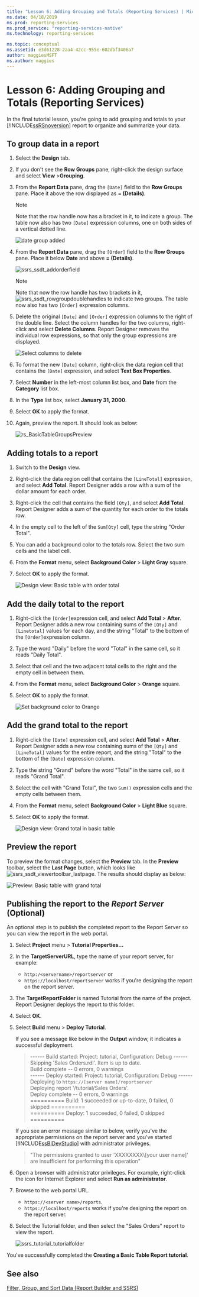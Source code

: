 ```yaml
---
title: "Lesson 6: Adding Grouping and Totals (Reporting Services) | Microsoft Docs"
ms.date: 04/18/2019
ms.prod: reporting-services
ms.prod_service: "reporting-services-native"
ms.technology: reporting-services

ms.topic: conceptual
ms.assetid: e3d61228-2aa4-42cc-955e-602dbf3406a7
author: maggiesMSFT
ms.author: maggies
---
```


# Lesson 6: Adding Grouping and Totals (Reporting Services)

In the final tutorial lesson, you're going to add grouping and totals to your [!INCLUDE[ssRSnoversion](../includes/ssrsnoversion-md.md)] report to organize and summarize your data.  

## To group data in a report

1. Select the **Design** tab.
2. If you don't see the **Row Groups** pane, right-click the design surface and select **View** >**Grouping**.
3. From the **Report Data** pane, drag the `[Date]` field to the **Row Groups** pane. Place it above the row displayed as **= (Details)**.

    > [!NOTE]
    > Note that the row handle now has a bracket in it, to indicate a group. The table now also has two `[Date]` expression columns, one on both sides of a vertical dotted line.
    >
    >![date group added](media/rs-basictablegroups1design.png "date group added")
4. From the **Report Data** pane, drag the `[Order]` field to the **Row Groups** pane. Place it below **Date** and above **= (Details)**.

    ![ssrs_ssdt_addorderfield](media/ssrs-ssdt-addorderfield.png)

    > [!NOTE]
    > Note that now the row handle has two brackets in it, ![ssrs_ssdt_rowgroupdoublehandles](media/ssrs-ssdt-rowgroupdoublehandles.png) to indicate two groups. The table now also has two `[Order]` expression columns.

5. Delete the original `[Date]` and `[Order]` expression columns to the right of the double line. Select the column handles for the two columns, right-click and select **Delete Columns**. Report Designer removes the individual row expressions, so that only the group expressions are displayed.

    ![Select columns to delete](media/rs-basictablegroupsdeletecols.gif "Select columns to delete")

6. To format the new `[Date]` column, right-click the data region cell that contains the `[Date]` expression, and select **Text Box Properties**.
7. Select **Number** in the left-most column list box, and **Date** from the **Category** list box.
8. In the **Type** list box, select **January 31, 2000**.
9. Select **OK** to apply the format.
10. Again, preview the report. It should look as below:

    ![rs_BasicTableGroupsPreview](media/rs-basictablegroupspreview.png)

## Adding totals to a report

1. Switch to the **Design** view.
2. Right-click the data region cell that contains the `[LineTotal]` expression, and select **Add Total**. Report Designer adds a row with a sum of the dollar amount for each order.
3. Right-click the cell that contains the field `[Qty]`, and select **Add Total**. Report Designer adds a sum of the quantity for each order to the totals row.
4. In the empty cell to the left of the `Sum[Qty]` cell, type the string "Order Total".
5. You can add a background color to the totals row. Select the two sum cells and the label cell.  
6. From the **Format** menu, select **Background Color** > **Light Gray** square.
7. Select **OK** to apply the format.

   ![Design view: Basic table with order total](media/rs-basictablesumlinetotaldesign.gif "Design view: Basic table with order total")

## Add the daily total to the report

1. Right-click the `[Order]`expression cell, and select **Add Total** > **After**. Report Designer adds a new row containing sums of the `[Qty]` and `[Linetotal]` values for each day, and the string "Total" to the bottom of the `[Order]`expression column.
2. Type the word "Daily" before the word "Total" in the same cell, so it reads "Daily Total".
3. Select that cell and the two adjacent total cells to the right and the empty cell in between them.
4. From the **Format** menu, select **Background Color** > **Orange** square.
5. Select **OK** to apply the format.

   ![Set background color to Orange](media/rs-basictablesumdaytotaldesign.gif "rs_BasicTableSumDayTotalDesign")

## Add the grand total to the report

1. Right-click the `[Date]` expression cell, and select **Add Total** > **After**. Report Designer adds a new row containing sums of the `[Qty]` and `[LineTotal]` values for the entire report, and the string "Total" to the bottom of the `[Date]` expression column.
2. Type the string "Grand" before the word "Total" in the same cell, so it reads "Grand Total".
3. Select the cell with "Grand Total", the two `Sum()` expression cells and the empty cells between them.
4. From the **Format** menu, select **Background Color** > **Light Blue** square.
5. Select **OK** to apply the format.

    ![Design view: Grand total in basic table](media/rs-basictablesumgrandtotaldesign.gif "Design view: Grand total in basic table")

## Preview the report

To preview the format changes, select the **Preview** tab. In the **Preview** toolbar, select the **Last Page** button, which looks like ![ssrs_ssdt_viewertoolbar_lastpage](media/ssrs-ssdt-viewertoolbar-lastpage.png). The results should display as below:

   ![Preview: Basic table with grand total](media/rs-basictablesumgrandtotalpreview.gif "Preview: Basic table with grand total")

## Publishing the report to the *Report Server* (Optional)

An optional step is to publish the completed report to the Report Server so you can view the report in the web portal.

1. Select **Project** menu > **Tutorial Properties...**
2. In the **TargetServerURL**, type the name of your report server, for example:
    - `http:/<servername>/reportserver` or
    - `https://localhost/reportserver` works if you're designing the report on the report server.

3. The **TargetReportFolder** is named Tutorial from the name of the project. Report Designer deploys the report to this folder.
4. Select **OK**.
5. Select **Build** menu > **Deploy Tutorial**.

    If you see a message like below in the **Output** window, it indicates a successful deployment.

    > ------ Build started: Project: tutorial, Configuration: Debug ------  
    > Skipping 'Sales Orders.rdl'. Item is up to date.  
    > Build complete -- 0 errors, 0 warnings  
    > ------ Deploy started: Project: tutorial, Configuration: Debug ------  
    > Deploying to `https://[server name]/reportserver`  
    > Deploying report '/tutorial/Sales Orders'.  
    > Deploy complete -- 0 errors, 0 warnings  
    > ========== Build: 1 succeeded or up-to-date, 0 failed, 0 skipped ==========  
    > ========== Deploy: 1 succeeded, 0 failed, 0 skipped ==========  

    If you see an error message similar to below, verify you've the appropriate permissions on the report server and you've started [!INCLUDE[ssBIDevStudio](../includes/ssbidevstudio-md.md)] with administrator privileges.
    >
    > "The permissions granted to user 'XXXXXXXX\\[your user name]' are insufficient for performing this operation"

6. Open a browser with administrator privileges. For example, right-click the icon for Internet Explorer and select **Run as administrator**.
7. Browse to the web portal URL.
   - `https://<server name>/reports`.
   - `https://localhost/reports` works if you're designing the report on the report server.

8. Select the Tutorial folder, and then select the "Sales Orders" report to view the report.

    ![ssrs_tutorial_tutorialfolder](media/ssrs-tutorial-tutorialfolder.png)  

You've successfully completed the **Creating a Basic Table Report tutorial**.

## See also

[Filter, Group, and Sort Data &#40;Report Builder and SSRS&#41;](report-design/filter-group-and-sort-data-report-builder-and-ssrs.md)
